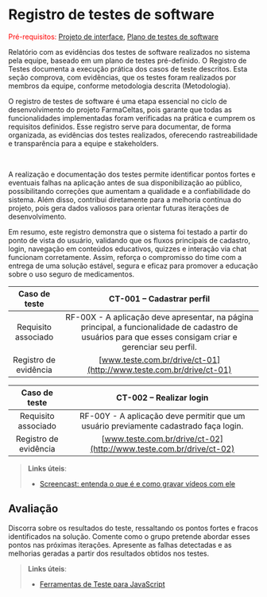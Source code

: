 # Registro de testes de software

<span style="color:red">Pré-requisitos: <a href="05-Projeto-interface.md"> Projeto de interface</a></span>, <a href="08-Plano-testes-software.md"> Plano de testes de software</a>

Relatório com as evidências dos testes de software realizados no sistema pela equipe, baseado em um plano de testes pré-definido.
O Registro de Testes documenta a execução prática dos casos de teste descritos. Esta seção comprova, com evidências, que os testes foram realizados por membros da equipe, conforme metodologia descrita (Metodologia).

O registro de testes de software é uma etapa essencial no ciclo de desenvolvimento do projeto FarmaCeltas, pois garante que todas as funcionalidades implementadas foram verificadas na prática e cumprem os requisitos definidos. Esse registro serve para documentar, de forma organizada, as evidências dos testes realizados, oferecendo rastreabilidade e transparência para a equipe e stakeholders.

<br>

A realização e documentação dos testes permite identificar pontos fortes e eventuais falhas na aplicação antes de sua disponibilização ao público, possibilitando correções que aumentam a qualidade e a confiabilidade do sistema. Além disso, contribui diretamente para a melhoria contínua do projeto, pois gera dados valiosos para orientar futuras iterações de desenvolvimento.

Em resumo, este registro demonstra que o sistema foi testado a partir do ponto de vista do usuário, validando que os fluxos principais de cadastro, login, navegação em conteúdos educativos, quizzes e interação via chat funcionam corretamente. Assim, reforça o compromisso do time com a entrega de uma solução estável, segura e eficaz para promover a educação sobre o uso seguro de medicamentos.



| **Caso de teste** 	| **CT-001 – Cadastrar perfil** 	|
|:---:	|:---:	|
| Requisito associado | RF-00X - A aplicação deve apresentar, na página principal, a funcionalidade de cadastro de usuários para que esses consigam criar e gerenciar seu perfil. |
| Registro de evidência | [www.teste.com.br/drive/ct-01](http://www.teste.com.br/drive/ct-01) |

| **Caso de teste** 	| **CT-002 – Realizar login** 	|
|:---:	|:---:	|
| Requisito associado | RF-00Y - A aplicação deve permitir que um usuário previamente cadastrado faça login. |
| Registro de evidência | [www.teste.com.br/drive/ct-02](http://www.teste.com.br/drive/ct-02) |


> **Links úteis**:
> - [Screencast: entenda o que é e como gravar vídeos com ele](https://rockcontent.com/br/blog/screencast/) 

## Avaliação

Discorra sobre os resultados do teste, ressaltando os pontos fortes e fracos identificados na solução. Comente como o grupo pretende abordar esses pontos nas próximas iterações. Apresente as falhas detectadas e as melhorias geradas a partir dos resultados obtidos nos testes.

> **Links úteis**:
> - [Ferramentas de Teste para JavaScript](https://geekflare.com/javascript-unit-testing/)
